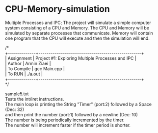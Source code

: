 # CPU-Memory-simulation
Multiple Processes and IPC; The project will simulate a simple computer system consisting of a CPU and Memory. The CPU and Memory will be simulated by separate processes that communicate. Memory will contain one program that the CPU will execute and then the simulation will end.

/*  
 +--------------+----------------------------------------------------+  
 |  Assignment	|  Project #1: Exploring Multiple Processes and IPC  |  
 |  Author	    |  Armin Ziaei                                       |  
 |  To Compile	|  gcc Main.cpp                                      |  
 |  To RUN	    |  ./a.out <int> <filename>                          |  
 +--------------+----------------------------------------------------+  
*/  
  
  
sample5.txt  
   Tests the int/iret instructions.  
   The main loop is printing the String "Timer" (port:2) followed by a Space (Dec: 32)  
   and then print the number (port:1) followed by a newline (Dec: 10)  
   The number is being periodically incremented by the timer.  
   The number will increment faster if the timer period is shorter.  
